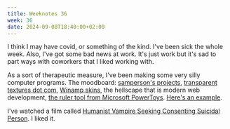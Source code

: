 ```yaml
---
title: Weeknotes 36
week: 36
date: 2024-09-08T18:40:00+02:00
---
```


I think I may have covid, or something of the kind. I've been sick the whole week. Also, I've got some bad news at work. It's just work but it's sad to part ways with coworkers that I liked working with.

As a sort of therapeutic measure, I've been making some very silly computer programs. The moodboard: [samperson's projects](https://samperson.itch.io/), [transparent textures dot com](https://www.transparenttextures.com/), [Winamp skins](https://skins.webamp.org/), the hellscape that is modern web development, [the ruler tool from Microsoft PowerToys](https://learn.microsoft.com/en-us/windows/powertoys/screen-ruler). [Here's an example](https://elk.zone/indieweb.social/@nonnullish/113091758799837014).

I've watched a film called [Humanist Vampire Seeking Consenting Suicidal Person](https://letterboxd.com/film/humanist-vampire-seeking-consenting-suicidal-person/). I liked it.
